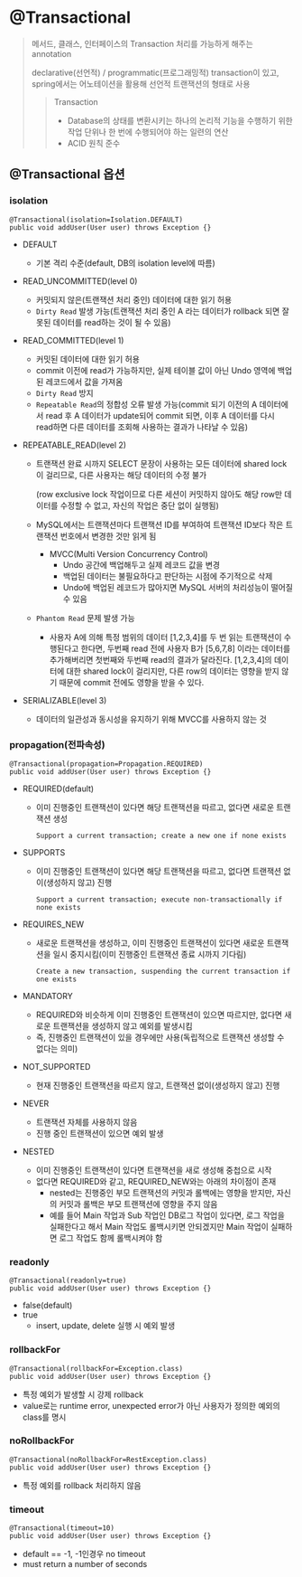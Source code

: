 # @Transactional

> 메서드, 클래스, 인터페이스의 Transaction 처리를 가능하게 해주는 annotation
>
> declarative(선언적) / programmatic(프로그래밍적) transaction이 있고, spring에서는 어노테이션을 활용해 선언적 트랜잭션의 형태로 사용
>
> > Transaction
> >
> > - Database의 상태를 변환시키는 하나의 논리적 기능을 수행하기 위한 작업 단위나 한 번에 수행되어야 하는 일련의 연산
> > - ACID 원칙 준수

## @Transactional 옵션

### isolation

```
@Transactional(isolation=Isolation.DEFAULT)
public void addUser(User user) throws Exception {}
```

- DEFAULT

  - 기본 격리 수준(default, DB의 isolation level에 따름)

- READ_UNCOMMITTED(level 0)

  - 커밋되지 않은(트랜잭션 처리 중인) 데이터에 대한 읽기 허용
  - `Dirty Read` 발생 가능(트랜잭션 처리 중인 A 라는 데이터가 rollback 되면 잘못된 데이터를 read하는 것이 될 수 있음)

- READ_COMMITTED(level 1)

  - 커밋된 데이터에 대한 읽기 허용
  - commit 이전에 read가 가능하지만, 실제 테이블 값이 아닌 Undo 영역에 백업된 레코드에서 값을 가져옴
  - `Dirty Read` 방지
  - `Repeatable Read`의 정합성 오류 발생 가능(commit 되기 이전의 A 데이터에서 read 후 A 데이터가 update되어 commit 되면, 이후 A 데이터를 다시 read하면 다른 데이터를 조회해 사용하는 결과가 나타날 수 있음)

- REPEATABLE_READ(level 2)

  - 트랜잭션 완료 시까지 SELECT 문장이 사용하는 모든 데이터에 shared lock이 걸리므로, 다른 사용자는 해당 데이터의 수정 불가

    (row exclusive lock 작업이므로 다른 세션이 커밋하지 않아도 해당 row만 데이터를 수정할 수 없고, 자신의 작업은 중단 없이 실행됨)

  - MySQL에서는 트랜잭션마다 트랜잭션 ID를 부여하여 트랜잭션 ID보다 작은 트랜잭션 번호에서 변경한 것만 읽게 됨

    - MVCC(Multi Version Concurrency Control)
      - Undo 공간에 백업해두고 실제 레코드 값을 변경
      - 백업된 데이터는 불필요하다고 판단하는 시점에 주기적으로 삭제
      - Undo에 백업된 레코드가 많아지면 MySQL 서버의 처리성능이 떨어질 수 있음

  - `Phantom Read` 문제 발생 가능

    - 사용자 A에 의해 특정 범위의 데이터 [1,2,3,4]를 두 번 읽는 트랜잭션이 수행된다고 한다면, 두번째 read 전에 사용자 B가 [5,6,7,8] 이라는 데이터를 추가해버리면 첫번째와 두번째 read의 결과가 달라진다. [1,2,3,4]의 데이터에 대한 shared lock이 걸리지만, 다른 row의 데이터는 영향을 받지 않기 때문에 commit 전에도 영향을 받을 수 있다.

- SERIALIZABLE(level 3)

  - 데이터의 일관성과 동시성을 유지하기 위해 MVCC를 사용하지 않는 것

### **propagation(전파속성)**

```
@Transactional(propagation=Propagation.REQUIRED)
public void addUser(User user) throws Exception {}
```

- REQUIRED(default)

  - 이미 진행중인 트랜잭션이 있다면 해당 트랜잭션을 따르고, 없다면 새로운 트랜잭션 생성

    `Support a current transaction; create a new one if none exists`

- SUPPORTS

  - 이미 진행중인 트랜잭션이 있다면 해당 트랜잭션을 따르고, 없다면 트랜잭션 없이(생성하지 않고) 진행

    `Support a current transaction; execute non-transactionally if none exists`

- REQUIRES_NEW

  - 새로운 트랜잭션을 생성하고, 이미 진행중인 트랜잭션이 있다면 새로운 트랜잭션을 일시 중지시킴(이미 진행중인 트랜잭션 종료 시까지 기다림)

    `Create a new transaction, suspending the current transaction if one exists`

- MANDATORY

  - REQUIRED와 비슷하게 이미 진행중인 트랜잭션이 있으면 따르지만, 없다면 새로운 트랜잭션을 생성하지 않고 예외를 발생시킴
  - 즉, 진행중인 트랜잭션이 있을 경우에만 사용(독립적으로 트랜잭션 생성할 수 없다는 의미)

- NOT_SUPPORTED

  - 현재 진행중인 트랜잭션을 따르지 않고, 트랜잭션 없이(생성하지 않고) 진행

- NEVER

  - 트랜잭션 자체를 사용하지 않음
  - 진행 중인 트랜잭션이 있으면 예외 발생

- NESTED

  - 이미 진행중인 트랜잭션이 있다면 트랜잭션을 새로 생성해 중첩으로 시작
  - 없다면 REQUIRED와 같고, REQUIRED_NEW와는 아래의 차이점이 존재
    - nested는 진행중인 부모 트랜잭션의 커밋과 롤백에는 영향을 받지만, 자신의 커밋과 롤백은 부모 트랜잭션에 영향을 주지 않음
    - 예를 들어 Main 작업과 Sub 작업인 DB로그 작업이 있다면, 로그 작업을 실패한다고 해서 Main 작업도 롤백시키면 안되겠지만 Main 작업이 실패하면 로그 작업도 함께 롤백시켜야 함

### **readonly**

```
@Transactional(readonly=true)
public void addUser(User user) throws Exception {}
```

- false(default)
- true
  - insert, update, delete 실행 시 예외 발생

### **rollbackFor**

```
@Transactional(rollbackFor=Exception.class)
public void addUser(User user) throws Exception {}
```

- 특정 예외가 발생할 시 강제 rollback
- value로는 runtime error, unexpected error가 아닌 사용자가 정의한 예외의 class를 명시

### **noRollbackFor**

```
@Transactional(noRollbackFor=RestException.class)
public void addUser(User user) throws Exception {}
```

- 특정 예외를 rollback 처리하지 않음

### **timeout**

```
@Transactional(timeout=10)
public void addUser(User user) throws Exception {}
```

- default == -1, -1인경우 no timeout
- must return a number of seconds



